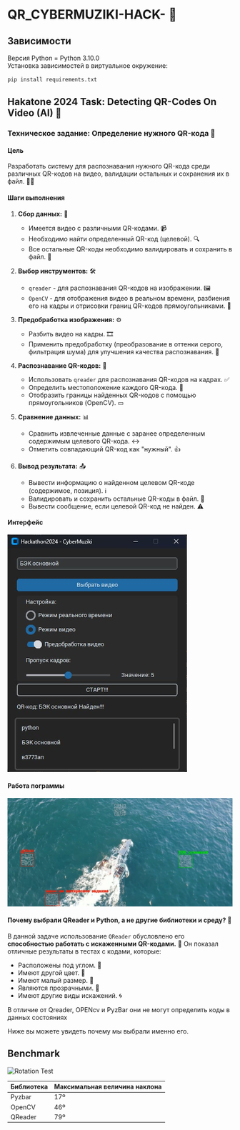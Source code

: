 # QR_CYBERMUZIKI-HACK- 🚀

## Зависимости

Версия Python = Python 3.10.0<br>
Установка зависимостей в виртуальное окружение:

```cmd
pip install requirements.txt
```

## Hakatone 2024 Task: Detecting QR-Codes On Video (AI) 🤖

### Техническое задание: Определение нужного QR-кода 🎯

#### Цель

Разработать систему для распознавания нужного QR-кода среди различных QR-кодов на видео, валидации остальных и сохранения их в файл. 🕵️‍♀️

#### Шаги выполнения

1.  **Сбор данных:** 📁
    *   Имеется видео с различными QR-кодами. 📹
    *   Необходимо найти определенный QR-код (целевой). 🔍
    *   Все остальные QR-коды необходимо валидировать и сохранить в файл. 📝

2.  **Выбор инструментов:** 🛠️
    *   `qreader` - для распознавания QR-кодов на изображении. 🖼️
    *   `OpenCV` - для отображения видео в реальном времени, разбиения его на кадры и отрисовки границ QR-кодов прямоугольниками. 📐

3.  **Предобработка изображения:** ⚙️
    *   Разбить видео на кадры. 🎞️
    *   Применить предобработку (преобразование в оттенки серого, фильтрация шума) для улучшения качества распознавания. 🎨

4.  **Распознавание QR-кодов:** 👀
    *   Использовать `qreader` для распознавания QR-кодов на кадрах. ✅
    *   Определить местоположение каждого QR-кода. 📍
    *   Отобразить границы найденных QR-кодов с помощью прямоугольников (OpenCV). ▭

5.  **Сравнение данных:** 📊
    *   Сравнить извлеченные данные с заранее определенным содержимым целевого QR-кода. ↔️
    *   Отметить совпадающий QR-код как "нужный". 👍

6.  **Вывод результата:** 📤
    *   Вывести информацию о найденном целевом QR-коде (содержимое, позиция). ℹ️
    *   Валидировать и сохранить остальные QR-коды в файл. 💾
    *   Вывести сообщение, если целевой QR-код не найден. ⚠️
#### Интерфейс 
![Интерфейс](materials/video2.jpg)
#### Работа пограммы 
![Работа пограммы](materials/video1.jpg)

#### Почему выбрали QReader и Python, а не другие библиотеки и среду? 🤔

В данной задаче использование `QReader` обусловлено его **способностью работать с искаженными QR-кодами.** 💪 Он показал отличные результаты в тестах с кодами, которые:

*   Расположены под углом. 📐
*   Имеют другой цвет. 🌈
*   Имеют малый размер. 🤏
*   Являются прозрачными. 👻
*   Имеют другие виды искажений. 🌀


В отличие от Qreader, OPENcv и PyzBar они не могут определить коды в данных состояниях

Ниже вы можете увидеть почему мы выбрали именно его.

## Benchmark

<div>
<img alt="Rotation Test" title="Rotation Test" src="https://raw.githubusercontent.com/Eric-Canas/QReader/main/documentation/benchmark/rotation_benchmark.gif" width="40%" align="left">

&nbsp; &nbsp; &nbsp; &nbsp; &nbsp; &nbsp; &nbsp; &nbsp; &nbsp; &nbsp; &nbsp; &nbsp; &nbsp; &nbsp; &nbsp;  
<div align="center">
  
| Библиотека  | Максимальная величина наклона  |
|-------------|-----------------------|
|    Pyzbar   |           17º         |
|    OpenCV   |           46º         |
|    QReader  |           79º         |
  
</div>
</div>











